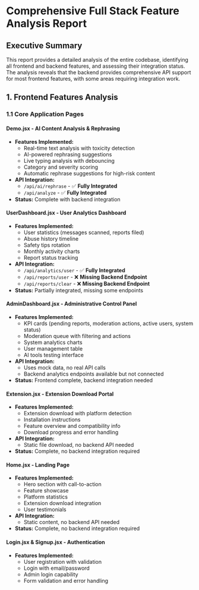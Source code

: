 # Comprehensive Full Stack Feature Analysis Report

## Executive Summary

This report provides a detailed analysis of the entire codebase, identifying all frontend and backend features, and assessing their integration status. The analysis reveals that the backend provides comprehensive API support for most frontend features, with some areas requiring integration work.

## 1. Frontend Features Analysis

### 1.1 Core Application Pages

#### **Demo.jsx - AI Content Analysis & Rephrasing**
- **Features Implemented:**
  - Real-time text analysis with toxicity detection
  - AI-powered rephrasing suggestions
  - Live typing analysis with debouncing
  - Category and severity scoring
  - Automatic rephrase suggestions for high-risk content
- **API Integration:**
  - `/api/ai/rephrase` - ✅ **Fully Integrated**
  - `/api/analyze` - ✅ **Fully Integrated**
- **Status:** Complete with backend integration

#### **UserDashboard.jsx - User Analytics Dashboard**
- **Features Implemented:**
  - User statistics (messages scanned, reports filed)
  - Abuse history timeline
  - Safety tips rotation
  - Monthly activity charts
  - Report status tracking
- **API Integration:**
  - `/api/analytics/user` - ✅ **Fully Integrated**
  - `/api/reports/user` - ❌ **Missing Backend Endpoint**
  - `/api/reports/clear` - ❌ **Missing Backend Endpoint**
- **Status:** Partially integrated, missing some endpoints

#### **AdminDashboard.jsx - Administrative Control Panel**
- **Features Implemented:**
  - KPI cards (pending reports, moderation actions, active users, system status)
  - Moderation queue with filtering and actions
  - System analytics charts
  - User management table
  - AI tools testing interface
- **API Integration:**
  - Uses mock data, no real API calls
  - Backend analytics endpoints available but not connected
- **Status:** Frontend complete, backend integration needed

#### **Extension.jsx - Extension Download Portal**
- **Features Implemented:**
  - Extension download with platform detection
  - Installation instructions
  - Feature overview and compatibility info
  - Download progress and error handling
- **API Integration:**
  - Static file download, no backend API needed
- **Status:** Complete, no backend integration required

#### **Home.jsx - Landing Page**
- **Features Implemented:**
  - Hero section with call-to-action
  - Feature showcase
  - Platform statistics
  - Extension download integration
  - User testimonials
- **API Integration:**
  - Static content, no backend API needed
- **Status:** Complete, no backend integration required

#### **Login.jsx & Signup.jsx - Authentication**
- **Features Implemented:**
  - User registration with validation
  - Login with email/password
  - Admin login capability
  - Form validation and error handling
